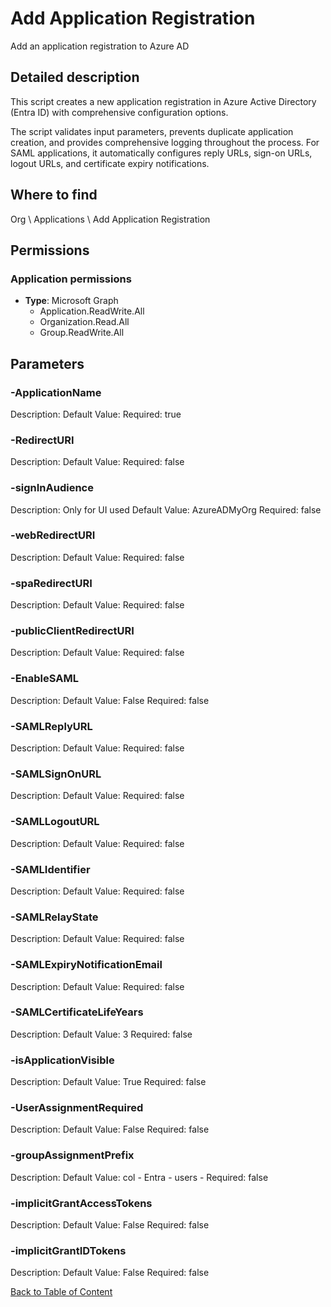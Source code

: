 # Add Application Registration

Add an application registration to Azure AD

## Detailed description
This script creates a new application registration in Azure Active Directory (Entra ID) with comprehensive configuration options.

The script validates input parameters, prevents duplicate application creation, and provides comprehensive logging
throughout the process. For SAML applications, it automatically configures reply URLs, sign-on URLs, logout URLs,
and certificate expiry notifications.

## Where to find
Org \ Applications \ Add Application Registration

## Permissions
### Application permissions
- **Type**: Microsoft Graph
  - Application.ReadWrite.All
  - Organization.Read.All
  - Group.ReadWrite.All


## Parameters
### -ApplicationName
Description: 
Default Value: 
Required: true

### -RedirectURI
Description: 
Default Value: 
Required: false

### -signInAudience
Description: Only for UI used
Default Value: AzureADMyOrg
Required: false

### -webRedirectURI
Description: 
Default Value: 
Required: false

### -spaRedirectURI
Description: 
Default Value: 
Required: false

### -publicClientRedirectURI
Description: 
Default Value: 
Required: false

### -EnableSAML
Description: 
Default Value: False
Required: false

### -SAMLReplyURL
Description: 
Default Value: 
Required: false

### -SAMLSignOnURL
Description: 
Default Value: 
Required: false

### -SAMLLogoutURL
Description: 
Default Value: 
Required: false

### -SAMLIdentifier
Description: 
Default Value: 
Required: false

### -SAMLRelayState
Description: 
Default Value: 
Required: false

### -SAMLExpiryNotificationEmail
Description: 
Default Value: 
Required: false

### -SAMLCertificateLifeYears
Description: 
Default Value: 3
Required: false

### -isApplicationVisible
Description: 
Default Value: True
Required: false

### -UserAssignmentRequired
Description: 
Default Value: False
Required: false

### -groupAssignmentPrefix
Description: 
Default Value: col - Entra - users -
Required: false

### -implicitGrantAccessTokens
Description: 
Default Value: False
Required: false

### -implicitGrantIDTokens
Description: 
Default Value: False
Required: false


[Back to Table of Content](../../../README.md)


